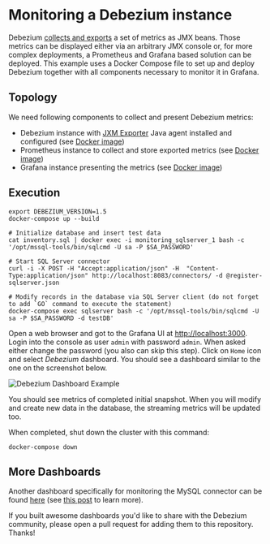 # Monitoring a Debezium instance

Debezium [collects and exports](https://debezium.io/documentation/reference/1.5/operations/monitoring.html) a set of metrics as JMX beans.
Those metrics can be displayed either via an arbitrary JMX console or, for more complex deployments, a Prometheus and Grafana based solution can be deployed.
This example uses a Docker Compose file to set up and deploy Debezium together with all components necessary to monitor it in Grafana.

## Topology

We need following components to collect and present Debezium metrics:

 * Debezium instance with [JXM Exporter](https://github.com/prometheus/jmx_exporter) Java agent installed and configured (see [Docker image](debezium-jmx-exporter))
 * Prometheus instance to collect and store exported metrics (see [Docker image](debezium-prometheus))
 * Grafana instance presenting the metrics (see [Docker image](debezium-grafana))

## Execution

```
export DEBEZIUM_VERSION=1.5
docker-compose up --build

# Initialize database and insert test data
cat inventory.sql | docker exec -i monitoring_sqlserver_1 bash -c '/opt/mssql-tools/bin/sqlcmd -U sa -P $SA_PASSWORD'

# Start SQL Server connector
curl -i -X POST -H "Accept:application/json" -H  "Content-Type:application/json" http://localhost:8083/connectors/ -d @register-sqlserver.json

# Modify records in the database via SQL Server client (do not forget to add `GO` command to execute the statement)
docker-compose exec sqlserver bash -c '/opt/mssql-tools/bin/sqlcmd -U sa -P $SA_PASSWORD -d testDB'
```

Open a web browser and got to the Grafana UI at [http://localhost:3000](http://localhost:3000).
Login into the console as user `admin` with password `admin`.
When asked either change the password (you also can skip this step).
Click on `Home` icon and select *Debezium* dashboard.
You should see a dashboard similar to the one on the screenshot below.

![Debezium Dashboard Example](dashboard.png)

You should see metrics of completed initial snapshot.
When you will modify and create new data in the database, the streaming metrics will be updated too.

When completed, shut down the cluster with this command:

```
docker-compose down
```

## More Dashboards

Another dashboard specifically for monitoring the MySQL connector can be found [here](https://github.com/debezium/debezium-examples/blob/main/monitoring/debezium-grafana/debezium-mysql-connector-dashboard.json)
(see [this post](https://medium.com/searce/grafana-dashboard-for-monitoring-debezium-mysql-connector-d5c28acf905b) to learn more).

If you built awesome dashboards you'd like to share with the Debezium community, please open a pull request for adding them to this repository. Thanks!
